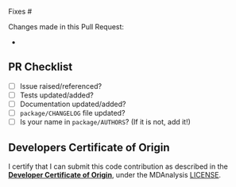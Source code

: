 <!-- 
Insert issue number that this PR fixes (if any) just after 'Fixes #'.
If this PR does not fix an existing issue, consider opening one or remove 'Fixes #' from the PR description.
-->
Fixes #

Changes made in this Pull Request:
<!-- Describe the changes that this PR makes. If applicable, use the following bullet list. --> 
-

## PR Checklist
<!-- Please use the following checklist to ensure the PR is ready to be reviewed/merged. -->
 - [ ] Issue raised/referenced?
 - [ ] Tests updated/added?
 - [ ] Documentation updated/added?
 - [ ] `package/CHANGELOG` file updated?
 - [ ] Is your name in `package/AUTHORS`? (If it is not, add it!)

## Developers Certificate of Origin
<!-- 
In order for this PR to be merged you **must certify that you are able to submit your code to be included in MDAnalysis**.
-->

I certify that I can submit this code contribution as described in the [**Developer Certificate of Origin**](https://developercertificate.org/), under the MDAnalysis [LICENSE](https://github.com/MDAnalysis/mdanalysis/blob/develop/LICENSE).
